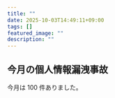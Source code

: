 ```yaml
---
title: ""
date: 2025-10-03T14:49:11+09:00
tags: []
featured_image: ""
description: ""
---
```


## 今月の個人情報漏洩事故

今月は 100 件ありました。
